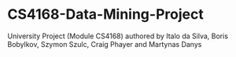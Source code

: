 # CS4168-Data-Mining-Project
University Project (Module CS4168) authored by Italo da Silva, Boris Bobylkov, Szymon Szulc, Craig Phayer and Martynas Danys

